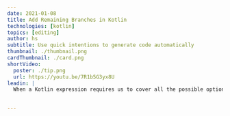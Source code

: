 ```yaml
---
date: 2021-01-08
title: Add Remaining Branches in Kotlin
technologies: [kotlin]
topics: [editing]
author: hs
subtitle: Use quick intentions to generate code automatically
thumbnail: ./thumbnail.png
cardThumbnail: ./card.png
shortVideo:
  poster: ./tip.png
  url: https://youtu.be/7R1b5G3yx8U
leadin: |
  When a Kotlin expression requires us to cover all the possible options for a parameter, we can use **⌥⏎** (macOS), or **Alt+Return** (Windows/Linux), to generate all the branches automatically.  
  

---
```

